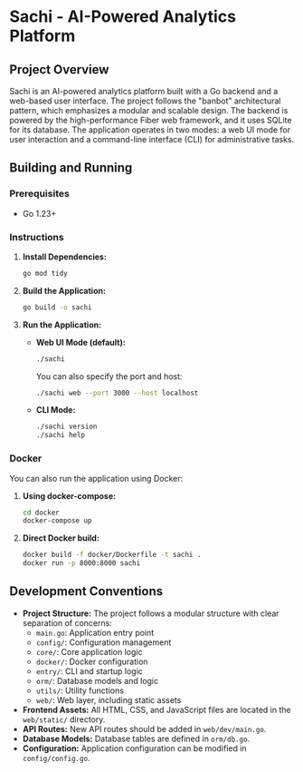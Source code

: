 # Sachi - AI-Powered Analytics Platform

## Project Overview

Sachi is an AI-powered analytics platform built with a Go backend and a web-based user interface. The project follows the "banbot" architectural pattern, which emphasizes a modular and scalable design. The backend is powered by the high-performance Fiber web framework, and it uses SQLite for its database. The application operates in two modes: a web UI mode for user interaction and a command-line interface (CLI) for administrative tasks.

## Building and Running

### Prerequisites

*   Go 1.23+

### Instructions

1.  **Install Dependencies:**
    ```bash
    go mod tidy
    ```

2.  **Build the Application:**
    ```bash
    go build -o sachi
    ```

3.  **Run the Application:**

    *   **Web UI Mode (default):**
        ```bash
        ./sachi
        ```
        You can also specify the port and host:
        ```bash
        ./sachi web --port 3000 --host localhost
        ```

    *   **CLI Mode:**
        ```bash
        ./sachi version
        ./sachi help
        ```

### Docker

You can also run the application using Docker:

1.  **Using docker-compose:**
    ```bash
    cd docker
    docker-compose up
    ```

2.  **Direct Docker build:**
    ```bash
    docker build -f docker/Dockerfile -t sachi .
    docker run -p 8000:8000 sachi
    ```

## Development Conventions

*   **Project Structure:** The project follows a modular structure with clear separation of concerns:
    *   `main.go`: Application entry point
    *   `config/`: Configuration management
    *   `core/`: Core application logic
    *   `docker/`: Docker configuration
    *   `entry/`: CLI and startup logic
    *   `orm/`: Database models and logic
    *   `utils/`: Utility functions
    *   `web/`: Web layer, including static assets
*   **Frontend Assets:** All HTML, CSS, and JavaScript files are located in the `web/static/` directory.
*   **API Routes:** New API routes should be added in `web/dev/main.go`.
*   **Database Models:** Database tables are defined in `orm/db.go`.
*   **Configuration:** Application configuration can be modified in `config/config.go`.
